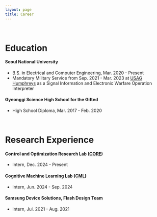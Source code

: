 ```yaml
---
layout: page
title: Career
---
```


<br/>


# Education

#### Seoul National University 
- B.S. in Electrical and Computer Engineering, Mar. 2020 - Present
- Mandatory Military Service from Sep. 2021 - Mar. 2023 at [USAG Humphreys](https://home.army.mil/humphreys/) as a Signal Information and Electronic Warfare Operation Interpreter

#### Gyeonggi Science High School for the Gifted
- High School Diploma, Mar. 2017 - Feb. 2020

<br/>

# Research Experience

#### Control and Optimization Research Lab ([CORE](http://coregroup.snu.ac.kr)) 
- Intern, Dec. 2024 - Present

#### Cognitive Machine Learning Lab ([CML](https://cml.snu.ac.kr))
- Intern, Jun. 2024 - Sep. 2024

#### Samsung Device Solutions, Flash Design Team
- Intern, Jul. 2021 - Aug. 2021

<br/>


